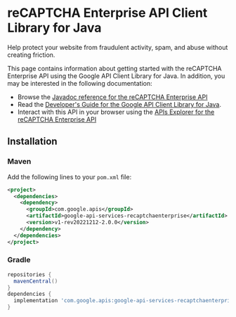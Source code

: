 # reCAPTCHA Enterprise API Client Library for Java

Help protect your website from fraudulent activity, spam, and abuse without creating friction.

This page contains information about getting started with the reCAPTCHA Enterprise API
using the Google API Client Library for Java. In addition, you may be interested
in the following documentation:

* Browse the [Javadoc reference for the reCAPTCHA Enterprise API][javadoc]
* Read the [Developer's Guide for the Google API Client Library for Java][google-api-client].
* Interact with this API in your browser using the [APIs Explorer for the reCAPTCHA Enterprise API][api-explorer]

## Installation

### Maven

Add the following lines to your `pom.xml` file:

```xml
<project>
  <dependencies>
    <dependency>
      <groupId>com.google.apis</groupId>
      <artifactId>google-api-services-recaptchaenterprise</artifactId>
      <version>v1-rev20221212-2.0.0</version>
    </dependency>
  </dependencies>
</project>
```

### Gradle

```gradle
repositories {
  mavenCentral()
}
dependencies {
  implementation 'com.google.apis:google-api-services-recaptchaenterprise:v1-rev20221212-2.0.0'
}
```

[javadoc]: https://googleapis.dev/java/google-api-services-recaptchaenterprise/latest/index.html
[google-api-client]: https://github.com/googleapis/google-api-java-client/
[api-explorer]: https://developers.google.com/apis-explorer/#p/recaptchaenterprise/v1/
